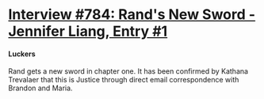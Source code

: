 # [Interview #784: Rand's New Sword - Jennifer Liang, Entry #1](https://www.theoryland.com/intvmain.php?i=784#1)

#### Luckers

Rand gets a new sword in chapter one. It has been confirmed by Kathana Trevalaer that this is Justice through direct email correspondence with Brandon and Maria.

